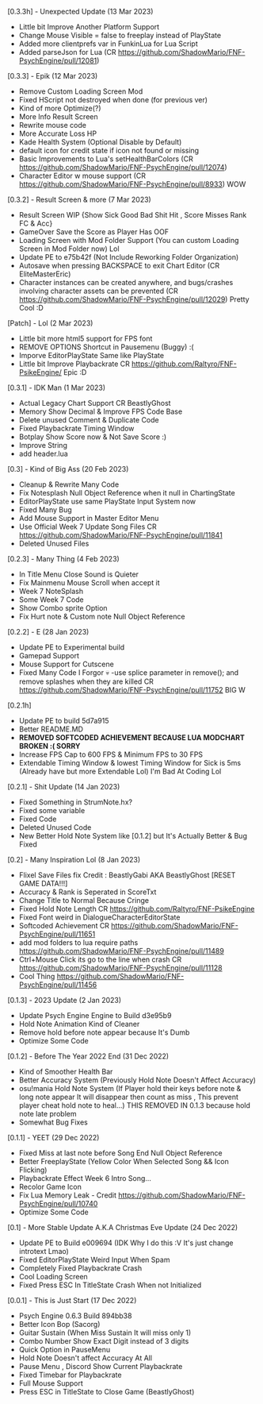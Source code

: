 [0.3.3h] - Unexpected Update (13 Mar 2023)
- Little bit Improve Another Platform Support
- Change Mouse Visible = false to freeplay instead of PlayState
- Added more clientprefs var in FunkinLua for Lua Script
- Added parseJson for Lua (CR https://github.com/ShadowMario/FNF-PsychEngine/pull/12081)

[0.3.3] - Epik (12 Mar 2023)
- Remove Custom Loading Screen Mod
- Fixed HScript not destroyed when done (for previous ver)
- Kind of more Optimize(?)
- More Info Result Screen
- Rewrite mouse code
- More Accurate Loss HP
- Kade Health System (Optional Disable by Default)
- default icon for credit state if icon not found or missing
- Basic Improvements to Lua's setHealthBarColors (CR https://github.com/ShadowMario/FNF-PsychEngine/pull/12074)
- Character Editor w mouse support (CR https://github.com/ShadowMario/FNF-PsychEngine/pull/8933) WOW

[0.3.2] - Result Screen & more (7 Mar 2023)
- Result Screen WIP {Show Sick Good Bad Shit Hit , Score Misses Rank FC & Acc}
- GameOver Save the Score as Player Has OOF
- Loading Screen with Mod Folder Support (You can custom Loading Screen in Mod Folder now) Lol
- Update PE to e75b42f (Not Include Reworking Folder Organization)
- Autosave when pressing BACKSPACE to exit Chart Editor (CR EliteMasterEric)
- Character instances can be created anywhere, and bugs/crashes involving character assets can be prevented (CR https://github.com/ShadowMario/FNF-PsychEngine/pull/12029) Pretty Cool :D

[Patch] - Lol (2 Mar 2023)
- Little bit more html5 support for FPS font
- REMOVE OPTIONS Shortcut in Pausemenu (Buggy) :(
- Imporve EditorPlayState Same like PlayState
- Little bit Improve Playbackrate CR https://github.com/Raltyro/FNF-PsikeEngine/ Epic :D

[0.3.1] - IDK Man (1 Mar 2023)
- Actual Legacy Chart Support CR BeastlyGhost
- Memory Show Decimal & Improve FPS Code Base
- Delete unused Comment & Duplicate Code
- Fixed Playbackrate Timing Window
- Botplay Show Score now & Not Save Score :)
- Improve String
- add header.lua

[0.3] - Kind of Big Ass (20 Feb 2023)
- Cleanup & Rewrite Many Code
- Fix Notesplash Null Object Reference when it null in ChartingState
- EditorPlayState use same PlayState Input System now
- Fixed Many Bug
- Add Mouse Support in Master Editor Menu
- Use Official Week 7 Update Song Files CR https://github.com/ShadowMario/FNF-PsychEngine/pull/11841
- Deleted Unused Files

[0.2.3] - Many Thing (4 Feb 2023)
- In Title Menu Close Sound is Quieter
- Fix Mainmenu Mouse Scroll when accept it
- Week 7 NoteSplash
- Some Week 7 Code
- Show Combo sprite Option
- Fix Hurt note & Custom note Null Object Reference

[0.2.2] - E (28 Jan 2023)
- Update PE to Experimental build
- Gamepad Support
- Mouse Support for Cutscene
- Fixed Many Code I Forgor :skull:
-use splice parameter in remove(); and remove splashes when they are killed CR https://github.com/ShadowMario/FNF-PsychEngine/pull/11752 BIG W

[0.2.1h]
- Update PE to build 5d7a915
- Better README.MD
- **REMOVED SOFTCODED ACHIEVEMENT BECAUSE LUA MODCHART BROKEN :( SORRY**
- Increase FPS Cap to 600 FPS & Minimum FPS to 30 FPS
- Extendable Timing Window & lowest Timing Window for Sick is 5ms (Already have but more Extendable Lol)
I'm Bad At Coding Lol

[0.2.1] - Shit Update (14 Jan 2023)
- Fixed Something in StrumNote.hx?
- Fixed some variable
- Fixed Code
- Deleted Unused Code
- New Better Hold Note System like [0.1.2] but It's Actually Better & Bug Fixed

[0.2] - Many Inspiration Lol (8 Jan 2023)
- Flixel Save Files fix Credit : BeastlyGabi AKA BeastlyGhost [RESET GAME DATA!!!]
- Accuracy & Rank is Seperated in ScoreTxt
- Change Title to Normal Because Cringe
- Fixed Hold Note Length CR https://github.com/Raltyro/FNF-PsikeEngine
- Fixed Font weird in DialogueCharacterEditorState
- Softcoded Achievement CR https://github.com/ShadowMario/FNF-PsychEngine/pull/11651
- add mod folders to lua require paths https://github.com/ShadowMario/FNF-PsychEngine/pull/11489
- Ctrl+Mouse Click its go to the line when crash CR https://github.com/ShadowMario/FNF-PsychEngine/pull/11128
- Cool Thing https://github.com/ShadowMario/FNF-PsychEngine/pull/11456

[0.1.3] - 2023 Update (2 Jan 2023)
- Update Psych Engine Engine to Build d3e95b9
- Hold Note Animation Kind of Cleaner
- Remove hold before note appear because It's Dumb
- Optimize Some Code

[0.1.2] - Before The Year 2022 End (31 Dec 2022)
- Kind of Smoother Health Bar
- Better Accuracy System (Previously Hold Note Doesn't Affect Accuracy)
- osu!mania Hold Note System (If Player hold their keys before note & long note appear It will disappear then count as miss , This prevent player cheat hold note to heal...) THIS REMOVED IN 0.1.3 because hold note late problem
- Somewhat Bug Fixes

[0.1.1] - YEET (29 Dec 2022)
- Fixed Miss at last note before Song End Null Object Reference
- Better FreeplayState (Yellow Color When Selected Song && Icon Flicking)
- Playbackrate Effect Week 6 Intro Song...
- Recolor Game Icon
- Fix Lua Memory Leak - Credit https://github.com/ShadowMario/FNF-PsychEngine/pull/10740
- Optimize Some Code

[0.1] - More Stable Update A.K.A Christmas Eve Update (24 Dec 2022)
- Update PE to Build e009694 (IDK Why I do this :V It's just change introtext Lmao)
- Fixed EditorPlayState Weird Input When Spam
- Completely Fixed Playbackrate Crash
- Cool Loading Screen
- Fixed Press ESC In TitleState Crash When not Initialized

[0.0.1] - This is Just Start (17 Dec 2022)
- Psych Engine 0.6.3 Build 894bb38
- Better Icon Bop (Sacorg)
- Guitar Sustain (When Miss Sustain It will miss only 1)
- Combo Number Show Exact Digit instead of 3 digits
- Quick Option in PauseMenu
- Hold Note Doesn't affect Accuracy At All
- Pause Menu , Discord Show Current Playbackrate
- Fixed Timebar for Playbackrate
- Full Mouse Support
- Press ESC in TitleState to Close Game (BeastlyGhost)